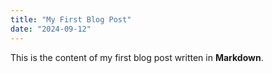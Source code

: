 ```yaml
---
title: "My First Blog Post"
date: "2024-09-12"
---
```


This is the content of my first blog post written in **Markdown**.
